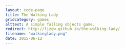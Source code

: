 ```yaml
---
layout: code-page
title: The Walking Lady
gridcategory: games
alttext: A simple falling objects game.
redirect: http://lizgw.github.io/the-walking-lady/
filename: "walkinglady.png"
date: 2015-06-12
---
```

